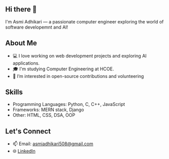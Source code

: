 ## Hi there 👋
I'm Asmi Adhikari — a passionate computer engineer exploring the world of software developemnt and AI!

## About Me
- 💻 I love working on web development projects and exploring AI applications.
- 🎓 I'm studying Computer Engineering at HCOE.
- 🤝 I’m interested in open-source contributions and volunteering

## Skills
- Programming Languages: Python, C, C++, JavaScript
- Frameworks: MERN stack, Django
- Other: HTML, CSS, DSA, OOP

## Let's Connect
- 📫 Email: asmiadhikari508@gmail.com
- 🌐 [LinkedIn](www.linkedin.com/in/asmi-adhikari)
